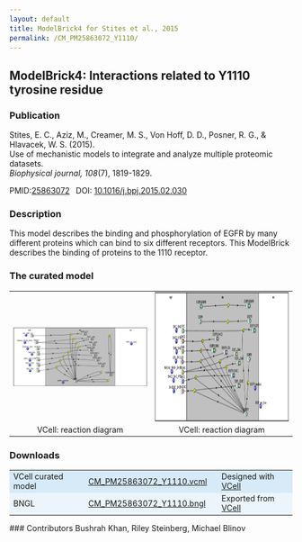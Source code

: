 ```yaml
---
layout: default
title: ModelBrick4 for Stites et al., 2015
permalink: /CM_PM25863072_Y1110/
---
```

## ModelBrick4: Interactions related to Y1110 tyrosine residue

### Publication 

Stites, E. C., Aziz, M., Creamer, M. S., Von Hoff, D. D., Posner, R. G., & Hlavacek, W. S. (2015). <br />
Use of mechanistic models to integrate and analyze multiple proteomic datasets. <br />
<i>Biophysical journal, 108</i>(7), 1819-1829.

 PMID:<a href="https://www.ncbi.nlm.nih.gov/pubmed/25863072">25863072</a>&ensp; 
 DOI: <a href="https://doi.org/10.1016/j.bpj.2015.02.030">10.1016/j.bpj.2015.02.030 </a><br />

### Description
This model describes the binding and phosphorylation of EGFR by many different proteins which can bind to six different receptors. This ModelBrick describes the binding of proteins to the 1110 receptor. 

### The curated model
<center>
 <table> 
 <tr>
  <td align="center" width="400"><a href="https://modelbricks.github.io/images/Vcellimages/Capture_1110_.PNG"><img width="375" align="center" src="/images/Vcellimages/Capture_1110_.PNG"/></a></td>
    <td align="center" width="400"><a href="https://modelbricks.github.io/images/Vcellimages/Capture_1110_other.PNG"><img width="375" align="center" src="/images/Vcellimages/Capture_1110_other.PNG" height="230"/></a></td>
 </tr>
 <tr>
  <td align="center"> VCell: reaction diagram </td>
   <td align="center"> VCell: reaction diagram </td>
   </tr>
 </table>
</center>

### Downloads  
 <center>
 <table>
  <td width="25%" bgcolor="#D6EAF8">VCell curated model </td>
  <td width="40%" bgcolor="#D6EAF8"><a href="/modelbricks/VCML_SBMLfiles/CM_PM25863072_Y1110.vcml">CM_PM25863072_Y1110.vcml</a></td>
  <td width="25%" bgcolor="#D6EAF8"> Designed with <a href="http://vcell.org"> VCell</a></td>
  <tr>
   <td bgcolor="#EBF5FB">BNGL </td>
   <td bgcolor="#EBF5FB"><a href="/modelbricks/VCML_SBMLfiles/CM_PM25863072_Y1110.bngl">CM_PM25863072_Y1110.bngl</a></td>
   <td bgcolor="#EBF5FB"> Exported from <a href="http://vcell.org"> VCell</a></td>
  </tr>
  </table>
</center>
### Contributors
Bushrah Khan, Riley Steinberg, Michael Blinov
